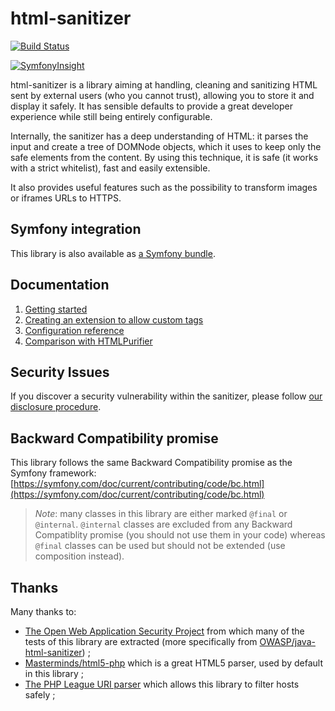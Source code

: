 # html-sanitizer

[![Build Status](https://travis-ci.org/tgalopin/html-sanitizer.svg?branch=master)](https://travis-ci.org/tgalopin/html-sanitizer)

[![SymfonyInsight](https://insight.symfony.com/projects/befd5a5b-574c-4bea-9c4f-3ad202729a1b/big.svg)](https://insight.symfony.com/projects/befd5a5b-574c-4bea-9c4f-3ad202729a1b)

html-sanitizer is a library aiming at handling, cleaning and sanitizing HTML sent by external users
(who you cannot trust), allowing you to store it and display it safely. It has sensible defaults
to provide a great developer experience while still being entirely configurable.

Internally, the sanitizer has a deep understanding of HTML: it parses the input and create a tree of
DOMNode objects, which it uses to keep only the safe elements from the content. By using this
technique, it is safe (it works with a strict whitelist), fast and easily extensible.

It also provides useful features such as the possibility to transform images or iframes URLs to HTTPS.

## Symfony integration

This library is also available as [a Symfony bundle](https://github.com/tgalopin/html-sanitizer-bundle).

## Documentation

1. [Getting started](https://github.com/tgalopin/html-sanitizer/blob/master/docs/1-getting-started.md)
2. [Creating an extension to allow custom tags](https://github.com/tgalopin/html-sanitizer/blob/master/docs/2-creating-an-extension-to-allow-custom-tags.md)
3. [Configuration reference](https://github.com/tgalopin/html-sanitizer/blob/master/docs/3-configuration-reference.md)
4. [Comparison with HTMLPurifier](https://github.com/tgalopin/html-sanitizer/blob/master/docs/4-comparison-with-htmlpurifier.md)

## Security Issues

If you discover a security vulnerability within the sanitizer, please follow
[our disclosure procedure](https://github.com/tgalopin/html-sanitizer/blob/master/docs/A-security-disclosure-procedure.md).

## Backward Compatibility promise

This library follows the same Backward Compatibility promise as the Symfony framework:
[https://symfony.com/doc/current/contributing/code/bc.html](https://symfony.com/doc/current/contributing/code/bc.html)

> *Note*: many classes in this library are either marked `@final` or `@internal`.
> `@internal` classes are excluded from any Backward Compatiblity promise (you should not use them in your code)
> whereas `@final` classes can be used but should not be extended (use composition instead).

## Thanks

Many thanks to:
- [The Open Web Application Security Project](https://www.owasp.org/index.php/OWASP_Java_HTML_Sanitizer_Project) 
  from which many of the tests of this library are extracted (more specifically from
  [OWASP/java-html-sanitizer](https://github.com/OWASP/java-html-sanitizer)) ;
- [Masterminds/html5-php](https://github.com/Masterminds/html5-php) which is a great HTML5 parser, used by default
  in this library ;
- [The PHP League URI parser](http://uri.thephpleague.com/) which allows this library to filter hosts safely ;
